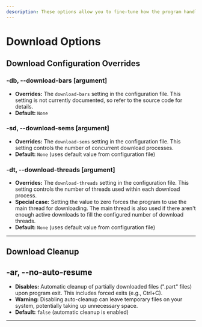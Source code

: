 ```yaml
---
description: These options allow you to fine-tune how the program handles downloads.
---
```


# Download Options

## Download Configuration Overrides

### -db, --download-bars \[argument]

* **Overrides:** The `download-bars` setting in the configuration file. This setting is not currently documented, so refer to the source code for details.
* **Default:** `None`

### -sd, --download-sems \[argument]

* **Overrides:** The `download-sems` setting in the configuration file. This setting controls the number of concurrent download processes.
* **Default:** `None` (uses default value from configuration file)

### -dt, --download-threads \[argument]

* **Overrides:** The `download-threads` setting in the configuration file. This setting controls the number of threads used within each download process.
* **Special case:** Setting the value to zero forces the program to use the main thread for downloading. The main thread is also used if there aren't enough active downloads to fill the configured number of download threads.
* **Default:** `None` (uses default value from configuration file)

***

## Download Cleanup

## -ar, --no-auto-resume

* **Disables:** Automatic cleanup of partially downloaded files (".part" files) upon program exit. This includes forced exits (e.g., Ctrl+C).
* **Warning:** Disabling auto-cleanup can leave temporary files on your system, potentially taking up unnecessary space.
* **Default:** `false` (automatic cleanup is enabled)

***
